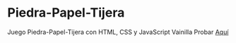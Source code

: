 # Piedra-Papel-Tijera
Juego Piedra-Papel-Tijera con HTML, CSS y JavaScript Vainilla
Probar [Aquí](https://piedra-papel-tijera-juego.netlify.app/)
